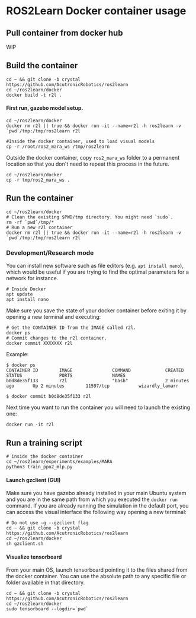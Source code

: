 # ROS2Learn Docker container usage

## Pull container from docker hub

WIP

## Build the container

```shell
cd ~ && git clone -b crystal https://github.com/AcutronicRobotics/ros2learn
cd ~/ros2learn/docker
docker build -t r2l .
```
#### First run, gazebo model setup.

```shell
cd ~/ros2learn/docker
docker rm r2l || true && docker run -it --name=r2l -h ros2learn -v `pwd`/tmp:/tmp/ros2learn r2l

#Inside the docker container, used to load visual models
cp -r /root/ros2_mara_ws /tmp/ros2learn
```

Outside the docker container, copy `ros2_mara_ws` folder to a permanent location so that you don't need to repeat this process in the future.
```
cd ~/ros2learn/docker
cp -r tmp/ros2_mara_ws .
```

## Run the container

```shell
cd ~/ros2learn/docker
# Clean the existing $PWD/tmp directory. You might need `sudo`.
rm -rf `pwd`/tmp/*
# Run a new r2l container
docker rm r2l || true && docker run -it --name=r2l -h ros2learn -v `pwd`/tmp:/tmp/ros2learn r2l
```

### Development/Research mode
You can install new software such as file editors (e.g. `apt install nano`), which would be useful if you are trying to find the optimal parameters for a network for instance.

```shell
# Inside Docker
apt update
apt install nano
```

Make sure you save the state of your docker container before exiting it by opening a new terminal and executing:

```shell
# Get the CONTAINER ID from the IMAGE called r2l.
docker ps
# Commit changes to the r2l container.
docker commit XXXXXXX r2l
```

Example:
```shell
$ docker ps
CONTAINER ID        IMAGE               COMMAND             CREATED             STATUS              PORTS               NAMES
b0d8de35f133        r2l                 "bash"              2 minutes ago       Up 2 minutes        11597/tcp           wizardly_lamarr

$ docker commit b0d8de35f133 r2l
```

Next time you want to run the container you will need to launch the existing one:

```shell
docker run -it r2l
```

## Run a training script

```shell 
# inside the docker container
cd ~/ros2learn/experiments/examples/MARA
python3 train_ppo2_mlp.py
```

#### Launch gzclient (GUI)

Make sure you have gazebo already installed in your main Ubuntu system and you are in the same path from which you executed the `docker run` command. If you are already running the simulation in the default port, you can access the visual interface the following way opening a new terminal:
```shell
# Do not use -g --gzclient flag
cd ~ && git clone -b crystal https://github.com/AcutronicRobotics/ros2learn
cd ~/ros2learn/docker
sh gzclient.sh
```

#### Visualize tensorboard

From your main OS, launch tensorboard pointing it to the files shared from the docker container. You can use the absolute path to any specific file or folder available in that directory.

```shell
cd ~ && git clone -b crystal https://github.com/AcutronicRobotics/ros2learn
cd ~/ros2learn/docker
sudo tensorboard --logdir=`pwd`
```
